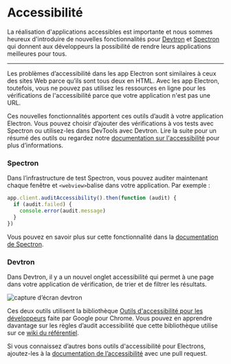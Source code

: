 # Accessibilité

La réalisation d'applications accessibles est importante et nous sommes heureux d'introduire de nouvelles fonctionnalités pour [Devtron](https://electron.atom.io/devtron) et [Spectron](https://electron.atom.io/spectron) qui donnent aux développeurs la possibilité de rendre leurs applications meilleures pour tous.

* * *

Les problèmes d’accessibilité dans les app Electron sont similaires à ceux des sites Web parce qu’ils sont tous deux en HTML. Avec les app Electron, toutefois, vous ne pouvez pas utilisez les ressources en ligne pour les vérifications de l'accessibilité parce que votre application n'est pas une URL.

Ces nouvelles fonctionnalités apportent ces outils d’audit à votre application Electron. Vous pouvez choisir d’ajouter des vérifications à vos tests avec Spectron ou utilisez-les dans DevTools avec Devtron. Lire la suite pour un résumé des outils ou regardez notre [documentation sur l'accessibilité](https://electron.atom.io/docs/tutorial/accessibility) pour plus d’informations.

### Spectron

Dans l’infrastructure de test Spectron, vous pouvez auditer maintenant chaque fenêtre et `<webview>`balise dans votre application. Par exemple :

```javascript
app.client.auditAccessibility().then(function (audit) {
  if (audit.failed) {
    console.error(audit.message)
  }
})
```

Vous pouvez en savoir plus sur cette fonctionnalité dans la [documentation de Spectron](https://github.com/electron/spectron#accessibility-testing).

### Devtron

Dans Devtron, il y a un nouvel onglet accessibilité qui permet à une page dans votre application de vérification, de trier et de filtrer les résultats.

![capture d’écran devtron](https://cloud.githubusercontent.com/assets/1305617/17156618/9f9bcd72-533f-11e6-880d-389115f40a2a.png)

Ces deux outils utilisent la bibliothèque [Outils d'accessibilité pour les développeurs](https://github.com/GoogleChrome/accessibility-developer-tools) faite par Google pour Chrome. Vous pouvez en apprendre davantage sur les règles d’audit accessibilité que cette bibliothèque utilise sur ce [wiki du référentiel](https://github.com/GoogleChrome/accessibility-developer-tools/wiki/Audit-Rules).

Si vous connaissez d’autres bons outils d'accessibilité pour Electrons, ajoutez-les à la [documentation de l’accessibilité](https://electron.atom.io/docs/tutorial/accessibility) avec une pull request.